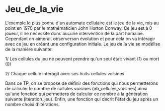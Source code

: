 # Jeu_de_la_vie

L'exemple le plus connu d'un automate cellulaire est le jeu de la vie, mis au point en 1970 par le mathématicien John Horton Conway. Ce jeu est à 0 joueur, il ne necessite donc aucune intervention de la part humaine. Cependant on aimerait observerson évolution et pour cela on va intéragir avec ce jeu en créant une configuration initiale. Le jeu de la vie se modélise de la manière suivante:
        
   1/ Les cellules du jeu ne peuvent prendre qu'un seul état: vivant (1) ou mort (0)
   
   2/ Chaque cellule intéragit avec ses huits cellules voisines.
       
   Dans ce TP, on se propose de définir des fonctions qui nous permetterons de calculer le nombre de callules voisines (nb_cellules_voisines) ainsi qu'une fonction qui permettera de calculer ce nombre à la génération suivante (itération_jeu). Enfin, une fonction qui décrit l'état du jeu après un nombre choisi d'itérations.
       
